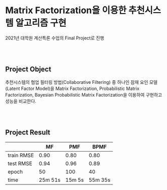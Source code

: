 # **Matrix Factorization을 이용한 추천시스템 알고리즘 구현**

2021년 대학원 계산특론 수업의 Final Project로 진행

<br/>
<br>

## **Project Object**
추천시스템의 협업 필터링 방법(Collaborative Filtering) 중 하나인 잠재 요인 모델(Latent Factor Model)을 Matrix Factorization, Probabilistic Matrix Factorization, Bayesian Probabilistic Matrix Factorization을 이용하여 구현하고 성능을 비교한다.

<br/>
<br>

## **Project Result**
| |**MF**|**PMF**|**BPMF**|
|----|----|----|----|
|train RMSE|0.90|0.80|0.80|
|test RMSE|0.94|0.96|0.89|
|epoch|50|100|40|
|time|25m 51s|15m 5s|55m 35s|
